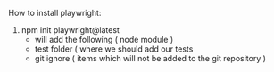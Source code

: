 How to install playwright: 

1. npm init playwright@latest
   - will add the following ( node module )
   - test folder ( where we should add our tests
   - git ignore ( items which will not be added to the git repository )
     
  
